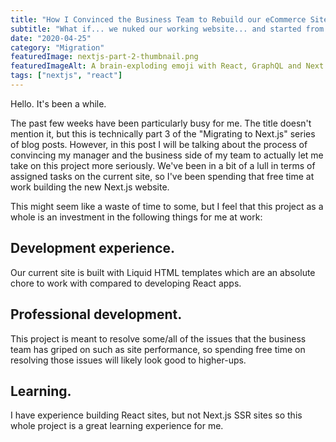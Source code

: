 ```yaml
---
title: "How I Convinced the Business Team to Rebuild our eCommerce Site"
subtitle: "What if... we nuked our working website... and started from scratch... haha aha jk... unless..?"
date: "2020-04-25"
category: "Migration"
featuredImage: nextjs-part-2-thumbnail.png
featuredImageAlt: A brain-exploding emoji with React, GraphQL and Next.js logos above
tags: ["nextjs", "react"]
---
```


Hello. It's been a while.

The past few weeks have been particularly busy for me. The title doesn't mention it, but this is technically part 3 of the "Migrating to Next.js" series of blog posts. However, in this post I will be talking about the process of convincing my manager and the business side of my team to actually let me take on this project more seriously. We've been in a bit of a lull in terms of assigned tasks on the current site, so I've been spending that free time at work building the new Next.js website. 

This might seem like a waste of time to some, but I feel that this project as a whole is an investment in the following things for me at work:
&nbsp;
## Development experience.
Our current site is built with Liquid HTML templates which are an absolute chore to work with compared to developing React apps.

## Professional development. 
This project is meant to resolve some/all of the issues that the business team has griped on such as site performance, so spending free time on resolving those issues will likely look good to higher-ups.

## Learning. 
I have experience building React sites, but not Next.js SSR sites so this whole project is a great learning experience for me. 
